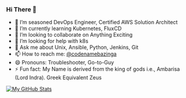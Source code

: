 ### Hi There 👋



- 🔭 I’m seasoned DevOps Engineer, Certified AWS Solution Architect
- 🌱 I’m currently learning Kubernetes, FluxCD
- 👯 I’m looking to collaborate on Anything Exciting
- 🤔 I’m looking for help with k8s
- 💬 Ask me about Unix, Ansible, Python, Jenkins, Git
- 📫 How to reach me: [@codenamebazinga](https://twitter.com/codenamebazinga)
- 😄 Pronouns: Troubleshooter, Go-to-Guy
- ⚡ Fun fact: My Name is derived from the king of gods i.e., Ambarisa (Lord Indra). Greek Equivalent Zeus


[![My GitHub Stats](https://github-readme-stats.vercel.app/api/?username=Amrish-Sharma&count_private=true&theme=tokyonight&showicons=true)]()
